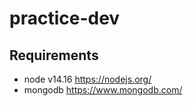 # practice-dev

## Requirements

- node v14.16 https://nodejs.org/
- mongodb https://www.mongodb.com/
